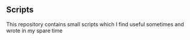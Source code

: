 ## Scripts

This repository contains small scripts which I find useful sometimes and wrote in my spare time


